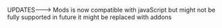 UPDATES---> Mods is now compatible with javaScript but might not be fully supported in future it might be replaced with addons 
